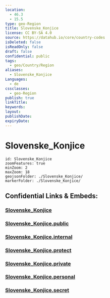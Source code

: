 ```yaml
---
location:
  - 46.3
  - 15.5
type: geo-Region
title: Slovenske_Konjice
license: CC BY-SA 4.0
source: https://datahub.io/core/country-codes
isDeleted: false
isReadOnly: false
draft: false
confidential: public
tags:
  - geo/Country/Region
aliases:
  - Slovenske_Konjice
Languages:
  - de
cssclasses:
  - geo-Region
publish: true
linkTitle:
keywords:
layout:
publishDate:
expiryDate:
---
```


# Slovenske_Konjice

```leaflet
id: Slovenske_Konjice
zoomFeatures: true 
minZoom: 2 
maxZoom: 18
geojsonFolder: ./Slovenske_Konjice/
markerFolder: ./Slovenske_Konjice/
```


## Confidential Links & Embeds: 

### [Slovenske_Konjice](/_Standards/Earth/Continent/Europe/Europe~Central/Slovenia/Regions~Slovenia/Savinjska/counties~Savinjska/Slovenske_Konjice.md) 

### [Slovenske_Konjice.public](/_public/Earth/Continent/Europe/Europe~Central/Slovenia/Regions~Slovenia/Savinjska/counties~Savinjska/Slovenske_Konjice.public.md) 

### [Slovenske_Konjice.internal](/_internal/Earth/Continent/Europe/Europe~Central/Slovenia/Regions~Slovenia/Savinjska/counties~Savinjska/Slovenske_Konjice.internal.md) 

### [Slovenske_Konjice.protect](/_protect/Earth/Continent/Europe/Europe~Central/Slovenia/Regions~Slovenia/Savinjska/counties~Savinjska/Slovenske_Konjice.protect.md) 

### [Slovenske_Konjice.private](/_private/Earth/Continent/Europe/Europe~Central/Slovenia/Regions~Slovenia/Savinjska/counties~Savinjska/Slovenske_Konjice.private.md) 

### [Slovenske_Konjice.personal](/_personal/Earth/Continent/Europe/Europe~Central/Slovenia/Regions~Slovenia/Savinjska/counties~Savinjska/Slovenske_Konjice.personal.md) 

### [Slovenske_Konjice.secret](/_secret/Earth/Continent/Europe/Europe~Central/Slovenia/Regions~Slovenia/Savinjska/counties~Savinjska/Slovenske_Konjice.secret.md)

